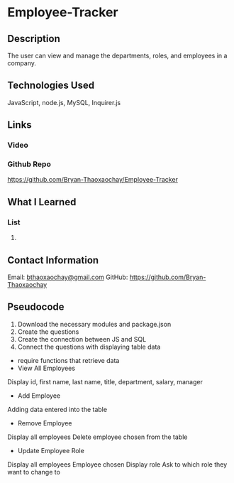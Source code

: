 # Employee-Tracker

## Description

The user can view and manage the departments, roles, and employees in a company.

## Technologies Used

JavaScript, node.js, MySQL, Inquirer.js

## Links

### Video



### Github Repo
https://github.com/Bryan-Thaoxaochay/Employee-Tracker 

## What I Learned

### List
1. 

## Contact Information

Email: bthaoxaochay@gmail.com
GitHub: https://github.com/Bryan-Thaoxaochay 

## Pseudocode

1. Download the necessary modules and package.json
2. Create the questions 
3. Create the connection between JS and SQL
4. Connect the questions with displaying table data
- require functions that retrieve data
- View All Employees

Display id, first name, last name, title, department, salary, manager

- Add Employee

Adding data entered into the table

- Remove Employee

Display all employees
Delete employee chosen from the table

- Update Employee Role

Display all employees
Employee chosen
Display role
Ask to which role they want to change to